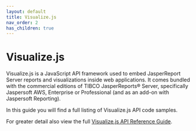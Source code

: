 ```yaml
---
layout: default
title: Visualize.js
nav_order: 2
has_children: true
---
```


# Visualize.js

Visualize.js is a JavaScript API framework used to embed JasperReport Server reports and visualizations inside web applications. It comes bundled with the commercial editions of TIBCO JasperReports® Server, specifically Jaspersoft AWS, Enterprise or Professional (and as an add-on with Jaspersoft Reporting).

In this guide you will find a full listing of Visualize.js API code samples.

For greater detail also view the full [Visualize.js API Reference Guide](https://community.jaspersoft.com/documentation/tibco-jasperreports-server-visualizejs-guide/v790/api-reference-visualizejs).

<div id="root"></div>
<script src="https://mobiledemo.jaspersoft.com/jasperserver-pro/client/visualize.js"></script>
<script src="./config/vizConfig.js"></script>
<script src="../../assets/js/build/react-app-render-build.js"></script>
